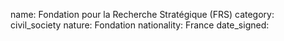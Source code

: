 name: Fondation pour la Recherche Stratégique (FRS)
category: civil_society
nature:  Fondation 
nationality: France
date_signed:
    